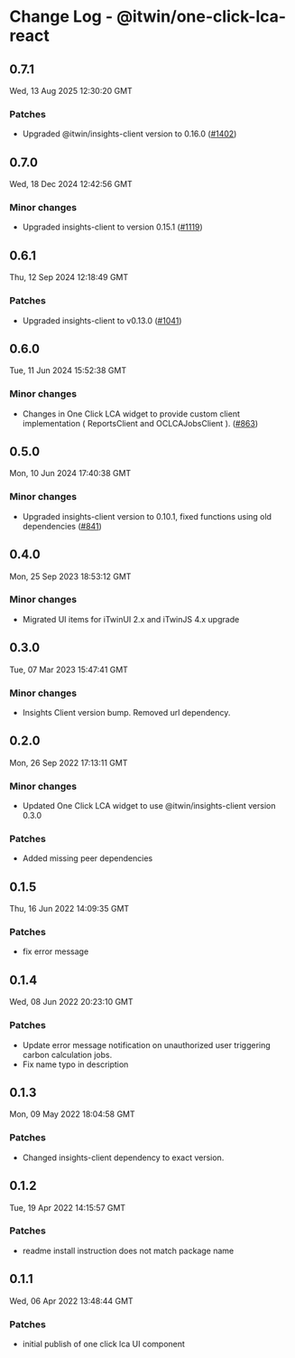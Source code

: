 # Change Log - @itwin/one-click-lca-react

<!-- This log was last generated on Wed, 13 Aug 2025 12:30:20 GMT and should not be manually modified. -->

<!-- Start content -->

## 0.7.1

Wed, 13 Aug 2025 12:30:20 GMT

### Patches

- Upgraded @itwin/insights-client version to 0.16.0 ([#1402](https://github.com/iTwin/viewer-components-react/pull/1402))

## 0.7.0

Wed, 18 Dec 2024 12:42:56 GMT

### Minor changes

- Upgraded insights-client to version 0.15.1 ([#1119](https://github.com/iTwin/viewer-components-react/pull/1119))

## 0.6.1

Thu, 12 Sep 2024 12:18:49 GMT

### Patches

- Upgraded insights-client to v0.13.0 ([#1041](https://github.com/iTwin/viewer-components-react/pull/1041))

## 0.6.0

Tue, 11 Jun 2024 15:52:38 GMT

### Minor changes

- Changes in One Click LCA widget to provide custom client implementation ( ReportsClient and OCLCAJobsClient ). ([#863](https://github.com/iTwin/viewer-components-react/pull/863))

## 0.5.0

Mon, 10 Jun 2024 17:40:38 GMT

### Minor changes

- Upgraded insights-client version to 0.10.1, fixed functions using old dependencies ([#841](https://github.com/iTwin/viewer-components-react/pull/841))

## 0.4.0
Mon, 25 Sep 2023 18:53:12 GMT

### Minor changes

- Migrated UI items for iTwinUI 2.x and iTwinJS 4.x upgrade

## 0.3.0
Tue, 07 Mar 2023 15:47:41 GMT

### Minor changes

- Insights Client version bump. Removed url dependency.

## 0.2.0
Mon, 26 Sep 2022 17:13:11 GMT

### Minor changes

- Updated One Click LCA widget to use @itwin/insights-client version 0.3.0

### Patches

- Added missing peer dependencies

## 0.1.5
Thu, 16 Jun 2022 14:09:35 GMT

### Patches

- fix error message

## 0.1.4
Wed, 08 Jun 2022 20:23:10 GMT

### Patches

- Update error message notification on unauthorized user triggering carbon calculation jobs. 
- Fix name typo in description

## 0.1.3
Mon, 09 May 2022 18:04:58 GMT

### Patches

- Changed insights-client dependency to exact version.

## 0.1.2
Tue, 19 Apr 2022 14:15:57 GMT

### Patches

- readme install instruction does not match package name

## 0.1.1
Wed, 06 Apr 2022 13:48:44 GMT

### Patches

- initial publish of one click lca UI component
